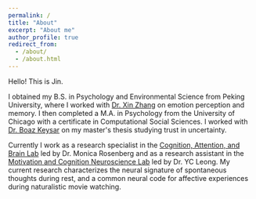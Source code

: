 ```yaml
---
permalink: /
title: "About"
excerpt: "About me"
author_profile: true
redirect_from: 
  - /about/
  - /about.html
---
```


Hello! This is Jin.

I obtained my B.S. in Psychology and Environmental Science from Peking University, where I worked with [Dr. Xin Zhang](https://www.psy.pku.edu.cn/szdw/qzjy/fjs/zx/index.htm) on emotion perception and memory. I then completed a M.A. in Psychology from the University of Chicago with a certificate in Computational Social Sciences. I worked with [Dr. Boaz Keysar](https://mdl.uchicago.edu/) on my master's thesis studying trust in uncertainty.

Currently I work as a research specialist in the [Cognition, Attention, and Brain Lab](https://cablab.uchicago.edu/) led by Dr. Monica Rosenberg and as a research assistant in the [Motivation and Cognition Neuroscience Lab](https://mcnlab.uchicago.edu/) led by Dr. YC Leong. My current research characterizes the neural signature of spontaneous thoughts during rest, and a common neural code for affective experiences during naturalistic movie watching.
